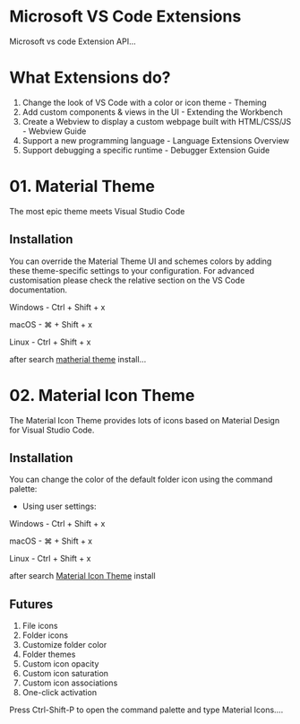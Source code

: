 # Microsoft VS Code Extensions 

Microsoft vs code Extension API...

# What Extensions do?

1. Change the look of VS Code with a color or icon theme - Theming
2. Add custom components & views in the UI - Extending the Workbench
3. Create a Webview to display a custom webpage built with HTML/CSS/JS - Webview Guide
4. Support a new programming language - Language Extensions Overview
5. Support debugging a specific runtime - Debugger Extension Guide

# 01. Material Theme

The most epic theme meets Visual Studio Code

<h2>Installation</h2>

You can override the Material Theme UI and schemes colors by adding these theme-specific settings to your configuration. For advanced customisation please check the relative section on the VS Code documentation.

<p>Windows - Ctrl + Shift + x</p>
<p>macOS - ⌘ + Shift + x</p>
<p>Linux - Ctrl + Shift + x</p>

after search <a href="https://marketplace.visualstudio.com/items?itemName=Equinusocio.vsc-material-theme">matherial theme</a> install...

# 02. Material Icon Theme

The Material Icon Theme provides lots of icons based on Material Design for Visual Studio Code.

<h2>Installation</h2>

You can change the color of the default folder icon using the command palette:
- Using user settings:

<p>Windows - Ctrl + Shift + x</p>
<p>macOS - ⌘ + Shift + x</p>
<p>Linux - Ctrl + Shift + x</p>

after search <a href="https://marketplace.visualstudio.com/items?itemName=PKief.material-icon-theme">Material Icon Theme</a> install

<h2>Futures</h2>

1. File icons
2. Folder icons
3. Customize folder color
4. Folder themes
5. Custom icon opacity
6. Custom icon saturation
7. Custom icon associations
6. One-click activation

Press Ctrl-Shift-P to open the command palette and type Material Icons....


